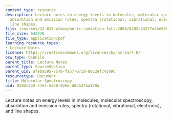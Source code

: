 ```yaml
---
content_type: resource
description: Lecture notes on energy levels in molecules, molecular spectroscopy,
  absorbtion and emission rules, spectra (rotational, vibrational, electronic), and
  line shapes.
file: /courses/12-815-atmospheric-radiation-fall-2008/8202c23277e45e508266d8d527aa139a_absorption.pdf
file_size: 643326
file_type: application/pdf
learning_resource_types:
- Lecture Notes
license: https://creativecommons.org/licenses/by-nc-sa/4.0/
ocw_type: OCWFile
parent_title: Lecture Notes
parent_type: CourseSection
parent_uid: afeba595-7578-fa57-071d-89c2efc4369c
resourcetype: Document
title: Molecular Spectroscopy
uid: 8202c232-77e4-5e50-8266-d8d527aa139a
---
```

Lecture notes on energy levels in molecules, molecular spectroscopy, absorbtion and emission rules, spectra (rotational, vibrational, electronic), and line shapes.